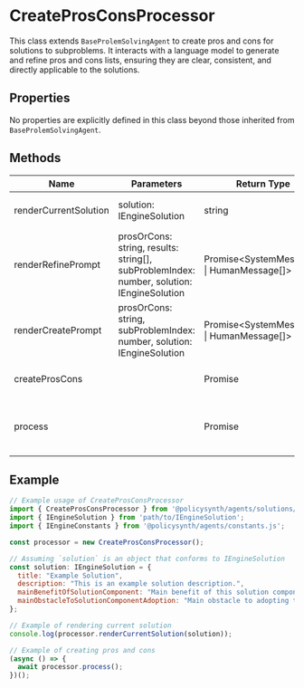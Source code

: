 # CreateProsConsProcessor

This class extends `BaseProlemSolvingAgent` to create pros and cons for solutions to subproblems. It interacts with a language model to generate and refine pros and cons lists, ensuring they are clear, consistent, and directly applicable to the solutions.

## Properties

No properties are explicitly defined in this class beyond those inherited from `BaseProlemSolvingAgent`.

## Methods

| Name                  | Parameters                                                                 | Return Type                        | Description                                                                                   |
|-----------------------|----------------------------------------------------------------------------|------------------------------------|-----------------------------------------------------------------------------------------------|
| renderCurrentSolution | solution: IEngineSolution                                                  | string                             | Renders the current solution's details as a string.                                           |
| renderRefinePrompt    | prosOrCons: string, results: string[], subProblemIndex: number, solution: IEngineSolution | Promise<SystemMessage[] \| HumanMessage[]> | Prepares messages for refining pros or cons of a solution.                                    |
| renderCreatePrompt    | prosOrCons: string, subProblemIndex: number, solution: IEngineSolution     | Promise<SystemMessage[] \| HumanMessage[]> | Prepares messages for creating pros or cons of a solution.                                    |
| createProsCons        |                                                                            | Promise<void>                      | Creates pros and cons for all solutions to subproblems.                                       |
| process               |                                                                            | Promise<void>                      | Overrides the `process` method from `BaseProlemSolvingAgent` to initiate the pros and cons creation process. |

## Example

```javascript
// Example usage of CreateProsConsProcessor
import { CreateProsConsProcessor } from '@policysynth/agents/solutions/create/createProsCons.js';
import { IEngineSolution } from 'path/to/IEngineSolution';
import { IEngineConstants } from '@policysynth/agents/constants.js';

const processor = new CreateProsConsProcessor();

// Assuming `solution` is an object that conforms to IEngineSolution
const solution: IEngineSolution = {
  title: "Example Solution",
  description: "This is an example solution description.",
  mainBenefitOfSolutionComponent: "Main benefit of this solution component.",
  mainObstacleToSolutionComponentAdoption: "Main obstacle to adopting this solution component."
};

// Example of rendering current solution
console.log(processor.renderCurrentSolution(solution));

// Example of creating pros and cons
(async () => {
  await processor.process();
})();
```